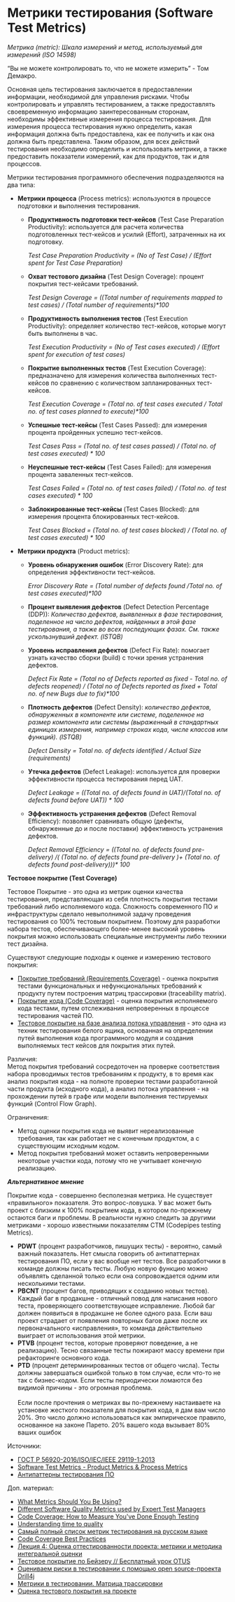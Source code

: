 # Метрики тестирования (Software Test Metrics)

_Метрика (metric): Шкала измерений и метод, используемый для измерений (ISO 14598)_

“Вы не можете контролировать то, что не можете измерить” - Том Демакро.

Основная цель тестирования заключается в предоставлении информации, необходимой для управления рисками. Чтобы контролировать и управлять тестированием, а также предоставлять своевременную информацию заинтересованным сторонам, необходимы эффективные измерения процесса тестирования. Для измерения процесса тестирования нужно определить, какая информация должна быть предоставлена, как ее получить и как она должна быть представлена. Таким образом, для всех действий тестирования необходимо определить и использовать метрики, а также предоставить показатели измерений, как для продуктов, так и для процессов.

Метрики тестирования программного обеспечения подразделяются на два типа:

* **Метрики процесса** (Process metrics): используются в процессе подготовки и выполнения тестирования.
  *   **Продуктивность подготовки тест-кейсов** (Test Case Preparation Productivity): используется для расчета количества подготовленных тест-кейсов и усилий (Effort), затраченных на их подготовку.

      _Test Case Preparation Productivity = (No of Test Case) / (Effort spent for Test Case Preparation)_
  *   **Охват тестового дизайна** (Test Design Coverage): процент покрытия тест-кейсами требований.

      _Test Design Coverage = ((Total number of requirements mapped to test cases) / (Total number of requirements)\*100_
  *   **Продуктивность выполнения тестов** (Test Execution Productivity): определяет количество тест-кейсов, которые могут быть выполнены в час.

      _Test Execution Productivity = (No of Test cases executed) / (Effort spent for execution of test cases)_
  *   **Покрытие выполненных тестов** (Test Execution Coverage): предназначено для измерения количества выполненных тест-кейсов по сравнению с количеством запланированных тест-кейсов.

      _Test Execution Coverage = (Total no. of test cases executed / Total no. of test cases planned to execute)\*100_
  *   **Успешные тест-кейсы** (Test Cases Passed): для измерения процента пройденных успешно тест-кейсов.

      _Test Cases Pass = (Total no. of test cases passed) / (Total no. of test cases executed) \* 100_
  *   **Неуспешные тест-кейсы** (Test Cases Failed): для измерения процента заваленных тест-кейсов.

      _Test Cases Failed = (Total no. of test cases failed) / (Total no. of test cases executed) \* 100_
  *   **Заблокированные тест-кейсы** (Test Cases Blocked): для измерения процента блокированных тест-кейсов.

      _Test Cases Blocked = (Total no. of test cases blocked) / (Total no. of test cases executed) \* 100_
* **Метрики продукта** (Product metrics):
  *   **Уровень обнаружения ошибок** (Error Discovery Rate): для определения эффективности тест-кейсов.

      _Error Discovery Rate = (Total number of defects found /Total no. of test cases executed)\*100_
  * **Процент выявления дефектов** (Defect Detection Percentage (DDP)): _Количество дефектов, выявленных в фазе тестирования, поделенное на число дефектов, найденных в этой фазе тестирования, а также во всех последующих фазах. См. также ускользнувший дефект. (ISTQB)_
  *   **Уровень исправления дефектов** (Defect Fix Rate): помогает узнать качество сборки (build) с точки зрения устранения дефектов.

      _Defect Fix Rate = (Total no of Defects reported as fixed - Total no. of defects reopened) / (Total no of Defects reported as fixed + Total no. of new Bugs due to fix)\*100_
  *   **Плотность дефектов** (Defect Density): _количество дефектов, обнаруженных в компоненте или системе, поделенное на размер компонента или системы (выраженный в стандартных единицах измерения, например строках кода, числе классов или функций). (ISTQB)_

      _Defect Density = Total no. of defects identified / Actual Size (requirements)_
  *   **Утечка дефектов** (Defect Leakage): используется для проверки эффективности процесса тестирования перед UAT.

      _Defect Leakage = ((Total no. of defects found in UAT)/(Total no. of defects found before UAT)) \* 100_
  *   **Эффективность устранения дефектов** (Defect Removal Efficiency): позволяет сравнивать общую (дефекты, обнаруженные до и после поставки) эффективность устранения дефектов.

      _Defect Removal Efficiency = ((Total no. of defects found pre-delivery) /( (Total no. of defects found pre-delivery )+ (Total no. of defects found post-delivery)))\* 100_

**Тестовое покрытие (Test Coverage)**

Тестовое Покрытие - это одна из метрик оценки качества тестирования, представляющая из себя плотность покрытия тестами требований либо исполняемого кода. Сложность современного ПО и инфраструктуры сделало невыполнимой задачу проведения тестирования со 100% тестовым покрытием. Поэтому для разработки набора тестов, обеспечивающего более-менее высокий уровень покрытия можно использовать специальные инструменты либо техники тест дизайна.

Существуют следующие подходы к оценке и измерению тестового покрытия:

* [Покрытие требований (Requirements Coverage)](http://www.protesting.ru/testing/testcoverage.html#requirements) - оценка покрытия тестами функциональных и нефункциональных требований к продукту путем построения матриц трассировки (traceability matrix).
* [Покрытие кода (Code Coverage)](http://www.protesting.ru/testing/testcoverage.html#code) - оценка покрытия исполняемого кода тестами, путем отслеживания непроверенных в процессе тестирования частей ПО.
* [Тестовое покрытие на базе анализа потока управления](http://www.protesting.ru/testing/testcoverage.html#flow) - это одна из техник тестирования белого ящика, основанная на определении путей выполнения кода программного модуля и создания выполняемых тест кейсов для покрытия этих путей.

Различия:\
Метод покрытия требований сосредоточен на проверке соответствия набора проводимых тестов требованиям к продукту, в то время как анализ покрытия кода - на полноте проверки тестами разработанной части продукта (исходного кода), а анализ потока управления - на прохождении путей в графе или модели выполнения тестируемых функций (Control Flow Graph).

Ограничения:

* Метод оценки покрытия кода не выявит нереализованные требования, так как работает не с конечным продуктом, а с существующим исходным кодом.
* Метод покрытия требований может оставить непроверенными некоторые участки кода, потому что не учитывает конечную реализацию.

_**Альтернативное мнение**_

Покрытие кода - совершенно бесполезная метрика. Не существует «правильного» показателя. Это вопрос-ловушка. У вас может быть проект с близким к 100% покрытием кода, в котором по-прежнему остаются баги и проблемы. В реальности нужно следить за другими метриками - хорошо известными показателям CTM (Codepipes testing Metrics).

* **PDWT** (процент разработчиков, пишущих тесты) - вероятно, самый важный показатель. Нет смысла говорить об антипаттернах тестирования ПО, если у вас вообще нет тестов. Все разработчики в команде должны писать тесты. Любую новую функцию можно объявлять сделанной только если она сопровождается одним или несколькими тестами.
* **PBCNT** (процент багов, приводящих к созданию новых тестов). Каждый баг в продакшне - отличный повод для написания нового теста, проверяющего соответствующее исправление. Любой баг должен появиться в продакшне не более одного раза. Если ваш проект страдает от появления повторных багов даже после их первоначального «исправления», то команда действительно выиграет от использования этой метрики.
* **PTVB** (процент тестов, которые проверяют поведение, а не реализацию). Тесно связанные тесты пожирают массу времени при рефакторинге основного кода.
* **PTD** (процент детерминированных тестов от общего числа). Тесты должны завершаться ошибкой только в том случае, если что-то не так с бизнес-кодом. Если тесты периодически ломаются без видимой причины - это огромная проблема.\
  \
  Если после прочтения о метриках вы по-прежнему настаиваете на установке жесткого показателя для покрытия кода, я дам вам число 20%. Это число должно использоваться как эмпирическое правило, основанное на законе Парето. 20% вашего кода вызывает 80% ваших ошибок

Источники:

* [ГОСТ Р 56920-2016/ISO/IEC/IEEE 29119-1:2013](https://docs.cntd.ru/document/1200134996)
* [Software Test Metrics - Product Metrics & Process Metrics](https://www.softwaretestingmaterial.com/test-metrics/)
* [Антипаттерны тестирования ПО](https://habr.com/ru/post/358178/)

Доп. материал:

* [What Metrics Should You Be Using?](https://blog.gurock.com/qa-metrics/)
* [Different Software Quality Metrics used by Expert Test Managers](https://www.softwaretestinggenius.com/different-software-quality-metrics-used-by-expert-test-managers/)
* [Code Coverage: How to Measure You've Done Enough Testing](https://hackernoon.com/code-coverage-how-to-measure-youve-done-enough-testing)
* [Understanding time to quality](https://theqalead.com/topics/time-to-quality-concept-explained/)
* [Самый полный список метрик тестирования на русском языке](https://habr.com/ru/post/546562/)
* [Code Coverage Best Practices](https://testing.googleblog.com/2020/08/code-coverage-best-practices.html)
* [Лекция 4: Оценка оттестированности проекта: метрики и методика интегральной оценки](https://intuit.ru/studies/courses/48/48/lecture/1430)
* [Тестовое покрытие по Бейзеру // Бесплатный урок OTUS](https://www.youtube.com/https://youtube.com/watch?v=jqjJ256CZhk)
* [Оцениваем риски в тестировании с помощью open source-проекта Drill4j](https://www.youtube.com/https://youtube.com/watch?v=zN-F71rEXh4)
* [Метрики в тестировании. Матрица трассировки](https://www.youtube.com/https://youtube.com/watch?v=OyCnB2LvAtQ)
* [Оценка тестового покрытия на проекте](https://www.software-testing.ru/library/testing/test-management/2157-measuring-test-coverage)
